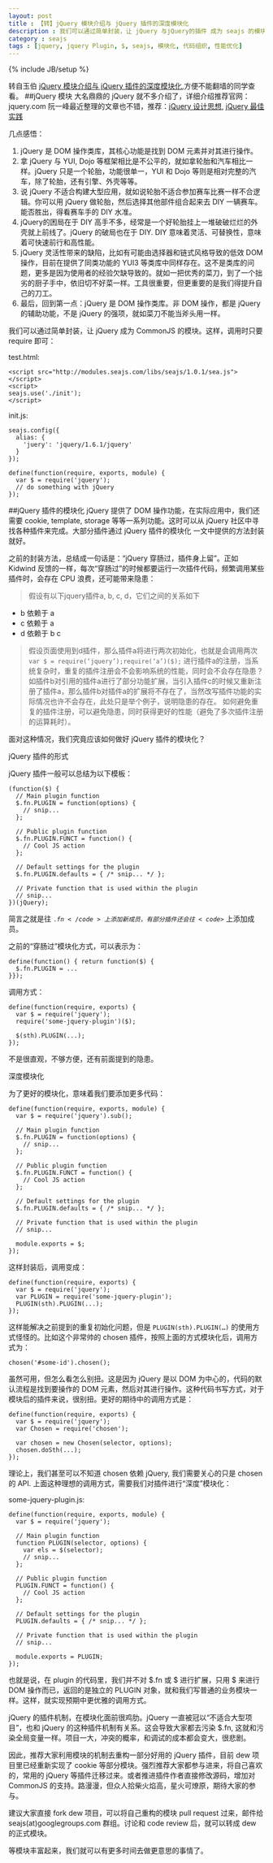 ```yaml
---
layout: post
title : 【转】jQuery 模块介绍与 jQuery 插件的深度模块化
description : 我们可以通过简单封装，让 jQuery 与jQuery的插件 成为 seajs 的模块。这样，调用时只要 require 即可。转自玉伯 【jQuery 模块介绍与 jQuery 插件的深度模块化】,方便不能翻墙的同学查看。
category : seajs
tags : [jquery, jquery Plugin, $, seajs, 模块化, 代码组织, 性能优化]
---
```

{% include JB/setup %}


转自玉伯 [jQuery 模块介绍与 jQuery 插件的深度模块化](http://lifesinger.wordpress.com/2011/08/19/jquery-introduction-and-plugins-modulization/),方便不能翻墙的同学查看。
##jQuery 模块
大名鼎鼎的 jQuery 就不多介绍了，详细介绍推荐官网：jquery.com
阮一峰最近整理的文章也不错，推荐：[jQuery 设计思想](http://www.ruanyifeng.com/blog/2011/07/jquery_fundamentals.html), [jQuery 最佳实践](http://www.ruanyifeng.com/blog/2011/08/jquery_best_practices.html)

几点感悟：

1. jQuery 是 DOM 操作类库，其核心功能是找到 DOM 元素并对其进行操作。
2. 拿 jQuery 与 YUI, Dojo 等框架相比是不公平的，就如拿轮胎和汽车相比一样。jQuery 只是一个轮胎，功能很单一，YUI 和 Dojo 等则是相对完整的汽车，除了轮胎，还有引擎、外壳等等。
3. 说 jQuery 不适合构建大型应用，就如说轮胎不适合参加赛车比赛一样不合逻辑。你可以用 jQuery 做轮胎，然后选择其他部件组合起来去 DIY 一辆赛车。能否胜出，得看赛车手的 DIY 水准。
4. jQuery的困局在于 DIY 高手不多，经常是一个好轮胎挂上一堆破破烂烂的外壳就上前线了。jQuery 的破局也在于 DIY. DIY 意味着灵活、可替换性，意味着可快速前行和高性能。
5. jQuery 灵活性带来的缺陷，比如有可能由选择器和链式风格导致的低效 DOM 操作，目前在提供了同类功能的 YUI3 等类库中同样存在。这不是类库的问题，更多是因为使用者的经验欠缺导致的。就如一把优秀的菜刀，到了一个拙劣的厨子手中，依旧切不好菜一样。工具很重要，但更重要的是我们得提升自己的刀工。
6. 最后，回到第一点：jQuery 是 DOM 操作类库。非 DOM 操作，都是 jQuery 的辅助功能，不是 jQuery 的强项，就如菜刀不能当斧头用一样。

我们可以通过简单封装，让 jQuery 成为 CommonJS 的模块。这样，调用时只要 require 即可：

test.html:

	<script src="http://modules.seajs.com/libs/seajs/1.0.1/sea.js"></script>
	<script>
	seajs.use('./init');
	</script>

init.js:

	seajs.config({
	  alias: {
	    'juery': 'jquery/1.6.1/jquery'
	  }
	});
	
	define(function(require, exports, module) {
	  var $ = require('jquery');
	  // do something with jQuery
	});
	
##jQuery 插件的模块化
jQuery 提供了 DOM 操作功能，在实际应用中，我们还需要 cookie, template, storage 等等一系列功能。这时可以从 jQuery 社区中寻找各种插件来完成。大部分插件通过 jQuery 插件的模块化 一文中提供的方法封装就好。

之前的封装方法，总结成一句话是：“jQuery 穿肠过，插件身上留”。正如 Kidwind 反馈的一样，每次“穿肠过”的时候都要运行一次插件代码，频繁调用某些插件时，会存在 CPU 浪费，还可能带来隐患：

> 假设有以下jquery插件a, b, c, d，它们之间的关系如下
> 
- b 依赖于 a
- c 依赖于 a
- d 依赖于 b c

> 假设页面使用到d插件，那么插件a将进行两次初始化，也就是会调用两次
<code>var $ = require(‘jquery’);</code><code>require(‘a’)($);</code>
进行插件a的注册，当系统复杂时，重复的插件注册会不会影响系统的性能，同时会不会存在隐患？如插件b对引用的插件a进行了部分功能扩展，当引入插件c的时候又重新注册了插件a，那么插件b对插件a的扩展将不存在了，当然改写插件功能的实际情况也许不会存在，此处只是举个例子，说明隐患的存在。
如何避免重复的插件注册，可以避免隐患，同时获得更好的性能（避免了多次插件注册的运算耗时）。

面对这种情况，我们究竟应该如何做好 jQuery 插件的模块化？

jQuery 插件的形式

jQuery 插件一般可以总结为以下模板：

	(function($) {  
	  // Main plugin function
	  $.fn.PLUGIN = function(options) {
	    // snip...
	  };
	
	  // Public plugin function
	  $.fn.PLUGIN.FUNCT = function() {
	    // Cool JS action
	  };
	
	  // Default settings for the plugin
	  $.fn.PLUGIN.defaults = { /* snip... */ };
	
	  // Private function that is used within the plugin
	  // snip...
	})(jQuery);
	
简言之就是往 <code>$.fn</code> 上添加新成员，有部分插件还会往 <code>$</code> 上添加成员。

之前的“穿肠过”模块化方式，可以表示为：

	define(function() { return function($) {
	  $.fn.PLUGIN = ...
	}});
	
调用方式：

	define(function(require, exports) {
	  var $ = require('jquery');
	  require('some-jquery-plugin')($);
	
	  $(sth).PLUGIN(...);
	});
不是很直观，不够方便，还有前面提到的隐患。

深度模块化

为了更好的模块化，意味着我们要添加更多代码：

	define(function(require, exports, module) {
	  var $ = require('jquery').sub();
	
	  // Main plugin function
	  $.fn.PLUGIN = function(options) {
	    // snip...
	  };
	
	  // Public plugin function
	  $.fn.PLUGIN.FUNCT = function() {
	    // Cool JS action
	  };
	
	  // Default settings for the plugin
	  $.fn.PLUGIN.defaults = { /* snip... */ };
	
	  // Private function that is used within the plugin
	  // snip...
	
	  module.exports = $;
	});
这样封装后，调用变成：

	define(function(require, exports) {
	  var $ = require('jquery');
	  var PLUGIN = require('some-jquery-plugin');
	  PLUGIN(sth).PLUGIN(...);
	});
这样能解决之前提到的重复初始化问题，但是 <code>PLUGIN(sth).PLUGIN(…)</code> 的使用方式怪怪的。比如这个非常帅的 chosen 插件，按照上面的方式模块化后，调用方式为：

	chosen('#some-id').chosen();
虽然可用，但怎么看怎么别扭。这是因为 jQuery 是以 DOM 为中心的，代码的默认流程是找到要操作的 DOM 元素，然后对其进行操作。这种代码书写方式，对于模块后的插件来说，很别扭。更好的期待中的调用方式是：

	define(function(require, exports) {
	  var $ = require('jquery');
	  var Chosen = require('chosen');
	 
	  var chosen = new Chosen(selector, options);
	  chosen.doSth(...);
	});
理论上，我们甚至可以不知道 chosen 依赖 jQuery, 我们需要关心的只是 chosen 的 API. 上面这种理想的调用方式，需要我们对插件进行“深度”模块化：

some-jquery-plugin.js:

	define(function(require, exports, module) {
	  var $ = require('jquery');
	
	  // Main plugin function
	  function PLUGIN(selector, options) {
	    var els = $(selector);
	    // snip...
	  };
	
	  // Public plugin function
	  PLUGIN.FUNCT = function() {
	    // Cool JS action
	  };
	
	  // Default settings for the plugin
	  PLUGIN.defaults = { /* snip... */ };
	
	  // Private function that is used within the plugin
	  // snip...
	
	  module.exports = PLUGIN;
	});
也就是说，在 plugin 的代码里，我们并不对 $.fn 或 $ 进行扩展，只用 $ 来进行 DOM 操作而已，返回的是独立的 PLUGIN 对象，就和我们写普通的业务模块一样。这样，就实现预期中更优雅的调用方式。

jQuery 的插件机制，在模块化面前很鸡肋。jQuery 一直被冠以“不适合大型项目”，也和 jQuery 的这种插件机制有关系。这会导致大家都去污染 $.fn, 这就和污染全局变量一样。项目一大，冲突的概率，和调试的成本都会变大，很悲剧。

因此，推荐大家利用模块的机制去重构一部分好用的 jQuery 插件，目前 dew 项目里已经重新实现了 cookie 等部分模块。强烈推荐大家都参与进来，将自己喜欢的，常用的 jQuery 等插件迁移过来。或者推进插件作者直接修改源码，增加对 CommonJS 的支持。路漫漫，但众人拾柴火焰高，星火可燎原，期待大家的参与。

建议大家直接 fork dew 项目，可以将自己重构的模块 pull request 过来，邮件给 seajs(at)googlegroups.com 群组。讨论和 code review 后，就可以转成 dew 的正式模块。

等模块丰富起来，我们就可以有更多时间去做更意思的事情了。